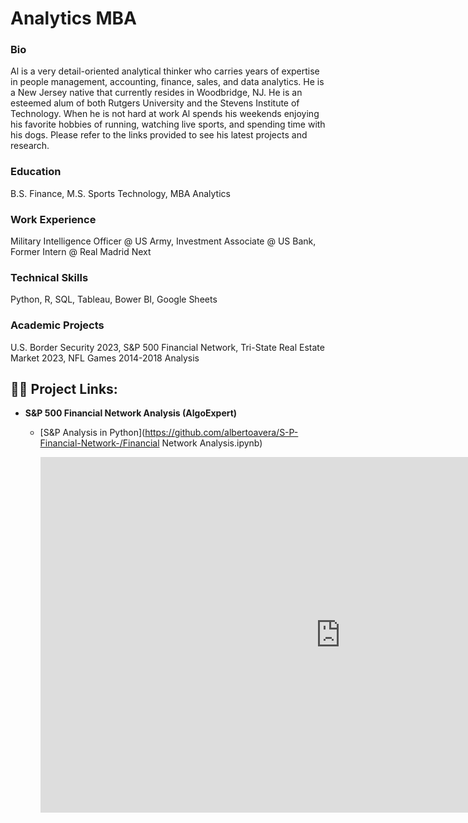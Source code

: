 # Analytics MBA
### Bio
Al is a very detail-oriented analytical thinker who carries years of expertise in people management, accounting, finance, sales, and data analytics. He is a New Jersey native that currently resides in Woodbridge, NJ.  He is an esteemed alum of both Rutgers University and the Stevens Institute of Technology.  When he is not hard at work Al spends his weekends enjoying his favorite hobbies of running, watching live sports, and spending time with his dogs. Please refer to the links provided to see his latest projects and research.

### Education
B.S. Finance, M.S. Sports Technology, MBA Analytics

### Work Experience
Military Intelligence Officer @ US Army, 
Investment Associate @ US Bank,
Former Intern @ Real Madrid Next

### Technical Skills
Python, R, SQL, Tableau, Bower BI, Google Sheets

### Academic Projects
U.S. Border Security 2023,
S&P 500 Financial Network,
Tri-State Real Estate Market 2023,
NFL Games 2014-2018 Analysis

<h2>👨‍💻 Project Links:</h2>

- <b>S&P 500 Financial Network Analysis (AlgoExpert)</b>
  - [S&P Analysis in Python](https://github.com/albertoavera/S-P-Financial-Network-/Financial Network Analysis.ipynb)

    <iframe src="https://docs.google.com/presentation/d/e/2PACX-1vSL4X2a9R4EI-VM13wgiVbkbTFW4C5_v531rm4ksBWmkLJcmK2G9LSBPOJUfJ9u7iSXujRsb_Kib_Ls/embed?          start=true&loop=false&delayms=5000" frameborder="0" width="960" height="569" allowfullscreen="true" mozallowfullscreen="true" webkitallowfullscreen="true"></iframe>
